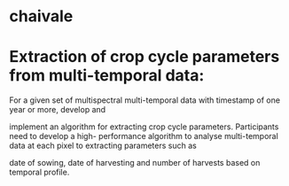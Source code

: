 # chaivale
# Extraction of crop cycle parameters from multi-temporal data:
For a given set of multispectral multi-temporal data with timestamp of one year or more, develop and

implement an algorithm for extracting crop cycle parameters. Participants need to develop a high-
performance algorithm to analyse multi-temporal data at each pixel to extracting parameters such as

date of sowing, date of harvesting and number of harvests based on temporal profile.

